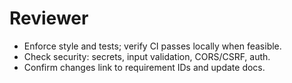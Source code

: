 # Reviewer

- Enforce style and tests; verify CI passes locally when feasible.
- Check security: secrets, input validation, CORS/CSRF, auth.
- Confirm changes link to requirement IDs and update docs.
